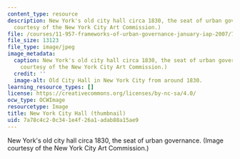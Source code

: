 ```yaml
---
content_type: resource
description: New York's old city hall circa 1830, the seat of urban governance. (Image
  courtesy of the New York City Art Commission.)
file: /courses/11-957-frameworks-of-urban-governance-january-iap-2007/7a78c4c20c341e4f26a1adab88a15ae9_11-957iap07-th.jpg
file_size: 13123
file_type: image/jpeg
image_metadata:
  caption: New York's old city hall circa 1830, the seat of urban governance. (Image
    courtesy of the New York City Art Commission.)
  credit: ''
  image-alt: Old City Hall in New York City from around 1830.
learning_resource_types: []
license: https://creativecommons.org/licenses/by-nc-sa/4.0/
ocw_type: OCWImage
resourcetype: Image
title: New York City Hall (thumbnail)
uid: 7a78c4c2-0c34-1e4f-26a1-adab88a15ae9
---
```

New York's old city hall circa 1830, the seat of urban governance. (Image courtesy of the New York City Art Commission.)